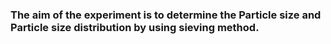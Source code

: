 ### The aim of the experiment is to determine the Particle size and Particle size distribution by using sieving method. 

